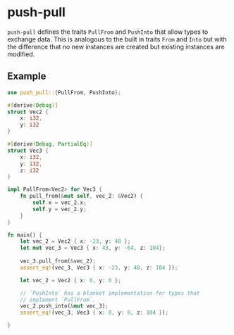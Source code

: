 # push-pull

`push-pull` defines the traits `PullFrom` and `PushInto` that allow types to exchange data. This is analogous to the built in traits `From` and `Into` but with the difference that no new instances are created but existing instances are modified.

## Example
```rust
use push_pull::{PullFrom, PushInto};

#[derive(Debug)]
struct Vec2 {
    x: i32,
    y: i32
}

#[derive(Debug, PartialEq)]
struct Vec3 {
    x: i32,
    y: i32,
    z: i32
}

impl PullFrom<Vec2> for Vec3 {
    fn pull_from(&mut self, vec_2: &Vec2) {
        self.x = vec_2.x;
        self.y = vec_2.y;
    }
}

fn main() {
    let vec_2 = Vec2 { x: -23, y: 48 };
    let mut vec_3 = Vec3 { x: 43, y: -64, z: 104};
    
    vec_3.pull_from(&vec_2);
    assert_eq!(vec_3, Vec3 { x: -23, y: 48, z: 104 });

    let vec_2 = Vec2 { x: 0, y: 0 };

    // `PushInto` has a blanket implementation for types that 
    // implement `PullFrom`.
    vec_2.push_into(&mut vec_3);
    assert_eq!(vec_3, Vec3 { x: 0, y: 0, z: 104 });

}
```